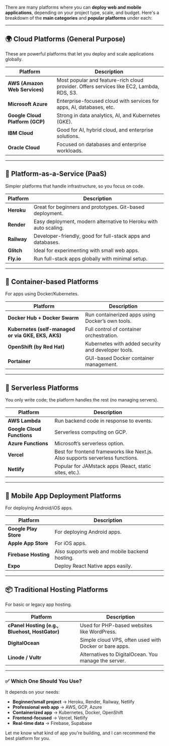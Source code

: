There are many platforms where you can **deploy web and mobile applications**, depending on your project type, scale, and budget. Here's a breakdown of the **main categories** and **popular platforms** under each:

---

## 🌍 **Cloud Platforms (General Purpose)**

These are powerful platforms that let you deploy and scale applications globally.

| Platform                        | Description                                                                              |
| ------------------------------- | ---------------------------------------------------------------------------------------- |
| **AWS (Amazon Web Services)**   | Most popular and feature-rich cloud provider. Offers services like EC2, Lambda, RDS, S3. |
| **Microsoft Azure**             | Enterprise-focused cloud with services for apps, AI, databases, etc.                     |
| **Google Cloud Platform (GCP)** | Strong in data analytics, AI, and Kubernetes (GKE).                                      |
| **IBM Cloud**                   | Good for AI, hybrid cloud, and enterprise solutions.                                     |
| **Oracle Cloud**                | Focused on databases and enterprise workloads.                                           |

---

## 🚀 **Platform-as-a-Service (PaaS)**

Simpler platforms that handle infrastructure, so you focus on code.

| Platform    | Description                                                      |
| ----------- | ---------------------------------------------------------------- |
| **Heroku**  | Great for beginners and prototypes. Git-based deployment.        |
| **Render**  | Easy deployment, modern alternative to Heroku with auto scaling. |
| **Railway** | Developer-friendly, good for full-stack apps and databases.      |
| **Glitch**  | Ideal for experimenting with small web apps.                     |
| **Fly.io**  | Run full-stack apps globally with minimal setup.                 |

---

## 🐳 **Container-based Platforms**

For apps using Docker/Kubernetes.

| Platform                                           | Description                                         |
| -------------------------------------------------- | --------------------------------------------------- |
| **Docker Hub + Docker Swarm**                      | Run containerized apps using Docker’s own tools.    |
| **Kubernetes (self-managed or via GKE, EKS, AKS)** | Full control of container orchestration.            |
| **OpenShift (by Red Hat)**                         | Kubernetes with added security and developer tools. |
| **Portainer**                                      | GUI-based Docker container management.              |

---

## 🔁 **Serverless Platforms**

You only write code; the platform handles the rest (no managing servers).

| Platform                   | Description                                                                    |
| -------------------------- | ------------------------------------------------------------------------------ |
| **AWS Lambda**             | Run backend code in response to events.                                        |
| **Google Cloud Functions** | Serverless computing on GCP.                                                   |
| **Azure Functions**        | Microsoft’s serverless option.                                                 |
| **Vercel**                 | Best for frontend frameworks like Next.js. Also supports serverless functions. |
| **Netlify**                | Popular for JAMstack apps (React, static sites, etc.).                         |

---

## 📱 **Mobile App Deployment Platforms**

For deploying Android/iOS apps.

| Platform              | Description                                   |
| --------------------- | --------------------------------------------- |
| **Google Play Store** | For deploying Android apps.                   |
| **Apple App Store**   | For iOS apps.                                 |
| **Firebase Hosting**  | Also supports web and mobile backend hosting. |
| **Expo**              | Deploy React Native apps easily.              |

---

## 📦 **Traditional Hosting Platforms**

For basic or legacy app hosting.

| Platform                                       | Description                                            |
| ---------------------------------------------- | ------------------------------------------------------ |
| **cPanel Hosting (e.g., Bluehost, HostGator)** | Used for PHP-based websites like WordPress.            |
| **DigitalOcean**                               | Simple cloud VPS, often used with Docker or bare apps. |
| **Linode / Vultr**                             | Alternatives to DigitalOcean. You manage the server.   |

---

### ✅ Which One Should You Use?

It depends on your needs:

* **Beginner/small project** → Heroku, Render, Railway, Netlify
* **Professional web app** → AWS, GCP, Azure
* **Containerized app** → Kubernetes, Docker, OpenShift
* **Frontend-focused** → Vercel, Netlify
* **Real-time data** → Firebase, Supabase

Let me know what kind of app you're building, and I can recommend the best platform for you.
